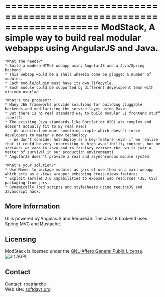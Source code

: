 ====================================================================
 ModStack, A simple way to build real modular webapps using AngularJS and Java.
====================================================================

```
*What the needs?* 
* Build a modern HTML5 webapp using AngularJS and a Java/Spring backend.
* This webapp would be a shell wherein come be plugged a number of modules.
* Each module/plugin must have its own lifecycle.
* Each module could be supported by different development team with minimum overlap

*What's the problem?*  
* Many JEE frameworks provide solutions for building pluggable backends and modularizing the service layer using Maven
* But there is no real standard way to build modular UI frontend stuff [see][4]
* The existing Java standards like Portlet or OSGi are complex and doesn't actually fit to my real needs
  - As architect we want something simple which doesn't force developers to master a new technology
  - We don't consider hot-deploy as a key-feature (even if we realize that it could be very interesting in high availibility context, but be serious: we code in Java and to regulary restart the JVM is just a matter of survival in our production environment)
* AngularJS doesn't provide a real and asynchronous module system.

*What's your solution?*
* Use Maven to package modules as jars et use them in a main webapp which acts as a views wrapper embedding cross-views features
* Exploit servlet 3.0 capabilities to exposes web resources (JS, CSS) packaging from jars.
* Dynamically load scripts and stylesheets using requireJS and Javascript hack.
```

## More Information

UI is powered by AngularJS and RequireJS.
The Java 8 backend uses Spring MVC and Mustache.

## Licensing

ModStack is licensed under the [GNU Affero General Public License][3].  
![alt AGPL](http://www.gnu.org/graphics/agplv3-155x51.png)

## Contact

Contact: [rpatriarche][2]  
Web site: [softdays.org][1]

[1]: http://www.softdays.org
[2]: mailto:rpatriarche@gmail.com
[3]: http://www.gnu.org/licenses/agpl-3.0.html
[4]: https://onlysoftware.wordpress.com/2011/07/19/why-there-is-no-standard-for-developing-real-modular-web-applications/
